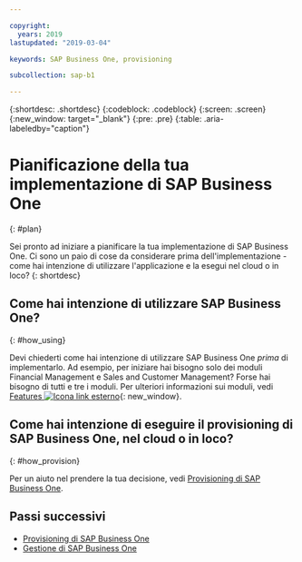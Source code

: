 ```yaml
---

copyright:
  years: 2019
lastupdated: "2019-03-04"

keywords: SAP Business One, provisioning

subcollection: sap-b1

---
```


{:shortdesc: .shortdesc}
{:codeblock: .codeblock}
{:screen: .screen}
{:new_window: target="_blank"}
{:pre: .pre}
{:table: .aria-labeledby="caption"}



# Pianificazione della tua implementazione di SAP Business One
{: #plan}

Sei pronto ad iniziare a pianificare la tua implementazione di SAP Business One. Ci sono un paio di cose da considerare prima dell'implementazione - come hai intenzione di utilizzare l'applicazione e la esegui nel cloud o in loco?
{: shortdesc}

## Come hai intenzione di utilizzare SAP Business One?
{: #how_using}

Devi chiederti come hai intenzione di utilizzare SAP Business One _prima_ di implementarlo. Ad esempio, per iniziare hai bisogno solo dei moduli Financial Management e Sales and Customer Management? Forse hai bisogno di tutti e tre i moduli. Per ulteriori informazioni sui moduli, vedi [Features ![Icona link esterno](../../icons/launch-glyph.svg "Icona link esterno")](https://www.sap.com/products/business-one/features.html){: new_window}.

## Come hai intenzione di eseguire il provisioning di SAP Business One, nel cloud o in loco?
{: #how_provision}

Per un aiuto nel prendere la tua decisione, vedi [Provisioning di SAP Business One](/docs/infrastructure/sap-b1?topic=sap-b1-provision#provision).

## Passi successivi 

* [Provisioning di SAP Business One](/docs/infrastructure/sap-b1?topic=sap-b1-provision#provision)
* [Gestione di SAP Business One](/docs/infrastructure/sap-b1?topic=sap-b1-manage#manage)
